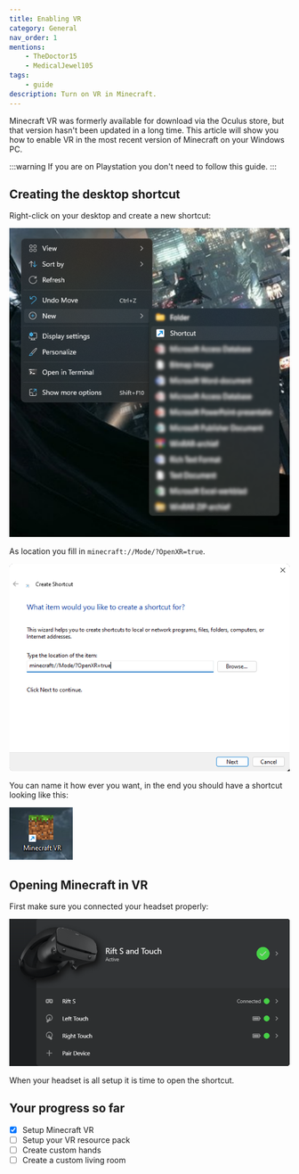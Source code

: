 ```yaml
---
title: Enabling VR
category: General
nav_order: 1
mentions:
    - TheDoctor15
    - MedicalJewel105
tags:
    - guide
description: Turn on VR in Minecraft.
---
```


Minecraft VR was formerly available for download via the Oculus store, but that version hasn't been updated in a long time. This article will show you how to enable VR in the most recent version of Minecraft on your Windows PC.

:::warning
If you are on Playstation you don't need to follow this guide.
:::

## Creating the desktop shortcut

Right-click on your desktop and create a new shortcut:

![](/assets/images/vr/install/vr_desktop.png)

As location you fill in `minecraft://Mode/?OpenXR=true`.

![](/assets/images/vr/install/vr_shortcut_path.png)

You can name it how ever you want, in the end you should have a shortcut looking like this:

![](/assets/images/vr/install/vr_shortcut_icon.png)

## Opening Minecraft in VR

First make sure you connected your headset properly:

![](/assets/images/vr/install/vr_headset.png)

When your headset is all setup it is time to open the shortcut.

## Your progress so far

-   [x] Setup Minecraft VR
-   [ ] Setup your VR resource pack
-   [ ] Create custom hands
-   [ ] Create a custom living room
